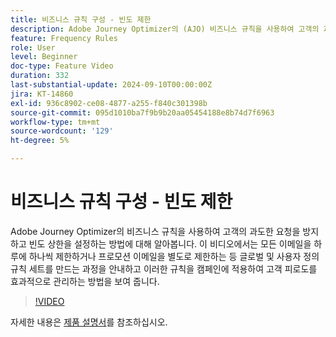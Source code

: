 ```yaml
---
title: 비즈니스 규칙 구성 - 빈도 제한
description: Adobe Journey Optimizer의 (AJO) 비즈니스 규칙을 사용하여 고객의 과도한 요청을 방지하고 빈도 상한을 설정하는 방법에 대해 알아봅니다. 이 비디오에서는 모든 이메일을 하루에 하나씩 제한하거나 프로모션 이메일을 별도로 제한하는 등 글로벌 및 사용자 정의 규칙 세트를 만드는 과정을 안내하고 이러한 규칙을 캠페인에 적용하여 고객 피로도를 효과적으로 관리하는 방법을 보여 줍니다.
feature: Frequency Rules
role: User
level: Beginner
doc-type: Feature Video
duration: 332
last-substantial-update: 2024-09-10T00:00:00Z
jira: KT-14860
exl-id: 936c8902-ce08-4877-a255-f840c301398b
source-git-commit: 095d1010ba7f9b9b20aa05454188e8b74d7f6963
workflow-type: tm+mt
source-wordcount: '129'
ht-degree: 5%

---
```


# 비즈니스 규칙 구성 - 빈도 제한

Adobe Journey Optimizer의 비즈니스 규칙을 사용하여 고객의 과도한 요청을 방지하고 빈도 상한을 설정하는 방법에 대해 알아봅니다. 이 비디오에서는 모든 이메일을 하루에 하나씩 제한하거나 프로모션 이메일을 별도로 제한하는 등 글로벌 및 사용자 정의 규칙 세트를 만드는 과정을 안내하고 이러한 규칙을 캠페인에 적용하여 고객 피로도를 효과적으로 관리하는 방법을 보여 줍니다.

>[!VIDEO](https://video.tv.adobe.com/v/3433395/?learn=on)

자세한 내용은 [제품 설명서](https://experienceleague.adobe.com/ko/docs/journey-optimizer/using/configuration/frequency-rules)를 참조하십시오.
